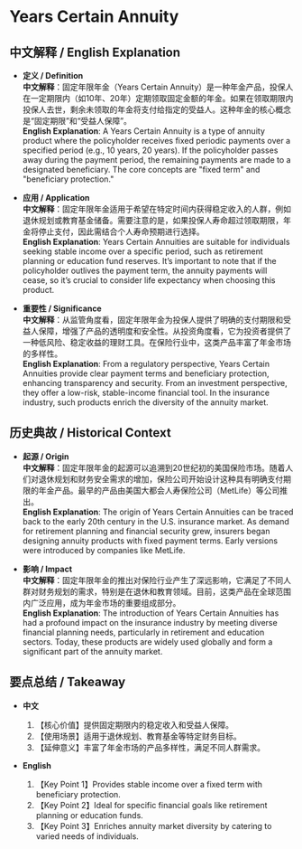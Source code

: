 # Years Certain Annuity

## 中文解释 / English Explanation

* **定义 / Definition**  
  **中文解释**：固定年限年金（Years Certain Annuity）是一种年金产品，投保人在一定期限内（如10年、20年）定期领取固定金额的年金。如果在领取期限内投保人去世，剩余未领取的年金将支付给指定的受益人。这种年金的核心概念是“固定期限”和“受益人保障”。  
  **English Explanation**: A Years Certain Annuity is a type of annuity product where the policyholder receives fixed periodic payments over a specified period (e.g., 10 years, 20 years). If the policyholder passes away during the payment period, the remaining payments are made to a designated beneficiary. The core concepts are "fixed term" and "beneficiary protection."

* **应用 / Application**  
  **中文解释**：固定年限年金适用于希望在特定时间内获得稳定收入的人群，例如退休规划或教育基金储备。需要注意的是，如果投保人寿命超过领取期限，年金将停止支付，因此需结合个人寿命预期进行选择。  
  **English Explanation**: Years Certain Annuities are suitable for individuals seeking stable income over a specific period, such as retirement planning or education fund reserves. It’s important to note that if the policyholder outlives the payment term, the annuity payments will cease, so it’s crucial to consider life expectancy when choosing this product.

* **重要性 / Significance**  
  **中文解释**：从监管角度看，固定年限年金为投保人提供了明确的支付期限和受益人保障，增强了产品的透明度和安全性。从投资角度看，它为投资者提供了一种低风险、稳定收益的理财工具。在保险行业中，这类产品丰富了年金市场的多样性。  
  **English Explanation**: From a regulatory perspective, Years Certain Annuities provide clear payment terms and beneficiary protection, enhancing transparency and security. From an investment perspective, they offer a low-risk, stable-income financial tool. In the insurance industry, such products enrich the diversity of the annuity market.

## 历史典故 / Historical Context

* **起源 / Origin**  
  **中文解释**：固定年限年金的起源可以追溯到20世纪初的美国保险市场。随着人们对退休规划和财务安全需求的增加，保险公司开始设计这种具有明确支付期限的年金产品。最早的产品由美国大都会人寿保险公司（MetLife）等公司推出。  
  **English Explanation**: The origin of Years Certain Annuities can be traced back to the early 20th century in the U.S. insurance market. As demand for retirement planning and financial security grew, insurers began designing annuity products with fixed payment terms. Early versions were introduced by companies like MetLife.

* **影响 / Impact**  
  **中文解释**：固定年限年金的推出对保险行业产生了深远影响，它满足了不同人群对财务规划的需求，特别是在退休和教育领域。目前，这类产品在全球范围内广泛应用，成为年金市场的重要组成部分。  
  **English Explanation**: The introduction of Years Certain Annuities has had a profound impact on the insurance industry by meeting diverse financial planning needs, particularly in retirement and education sectors. Today, these products are widely used globally and form a significant part of the annuity market.

## 要点总结 / Takeaway

* **中文**  
  1. 【核心价值】提供固定期限内的稳定收入和受益人保障。  
  2. 【使用场景】适用于退休规划、教育基金等特定财务目标。  
  3. 【延伸意义】丰富了年金市场的产品多样性，满足不同人群需求。

* **English**  
  1. 【Key Point 1】Provides stable income over a fixed term with beneficiary protection.  
  2. 【Key Point 2】Ideal for specific financial goals like retirement planning or education funds.  
  3. 【Key Point 3】Enriches annuity market diversity by catering to varied needs of individuals.